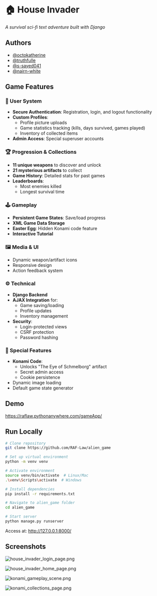 # 🏠 House Invader  
*A survival sci-fi text adventure built with Django*

## Authors
- [@octokatherine](https://github.com/RAF-Law)
- [@truthfulle](https://github.com/truthfulle)  
- [@s-sayed041](https://github.com/s-sayed041)  
- [@nairn-white](https://github.com/nairn-white)  

## Game Features

### 👤 User System
- **Secure Authentication**: Registration, login, and logout functionality  
- **Custom Profiles**:
  - Profile picture uploads  
  - Game statistics tracking (kills, days survived, games played)  
  - Inventory of collected items  
- **Admin Access**: Special superuser accounts  

### 🏆 Progression & Collections
- **11 unique weapons** to discover and unlock  
- **21 mysterious artifacts** to collect  
- **Game History**: Detailed stats for past games  
- **Leaderboards**:
  - Most enemies killed  
  - Longest survival time  

### 🕹️ Gameplay
- **Persistent Game States**: Save/load progress  
- **XML Game Data Storage**  
- **Easter Egg**: Hidden Konami code feature  
- **Interactive Tutorial**  

### 🖼️ Media & UI
- Dynamic weapon/artifact icons  
- Responsive design  
- Action feedback system  

### ⚙️ Technical
- **Django Backend**  
- **AJAX Integration** for:
  - Game saving/loading  
  - Profile updates  
  - Inventory management  
- **Security**:
  - Login-protected views  
  - CSRF protection  
  - Password hashing  

### 🎉 Special Features
- **Konami Code**:
  - Unlocks "The Eye of Schmelborg" artifact  
  - Secret admin access  
  - Cookie persistence  
- Dynamic image loading  
- Default game state generator  

## Demo  
https://raflaw.pythonanywhere.com/gameApp/

## Run Locally

```bash
# Clone repository
git clone https://github.com/RAF-Law/alien_game

# Set up virtual environment
python -m venv venv

# Activate environment
source venv/bin/activate  # Linux/Mac
.\venv\Scripts\activate  # Windows

# Install dependencies
pip install -r requirements.txt

# Navigate to alien_game folder
cd alien_game

# Start server
python manage.py runserver
```
Access at: http://127.0.0.1:8000/

## Screenshots

![house_invader_login_page.png](<https://media-hosting.imagekit.io/f5a48861331f4f30/house_invader_login_page.png?Expires=1837703328&Key-Pair-Id=K2ZIVPTIP2VGHC&Signature=QP2puKei4ByDTh2HbWFN92tXNCyjCvaph3YV~JVOVMvuUpbB7mf1tcLX10Z9gdInzlgUq1bKnWrQdSgPqgFt55nscuP0yYzLUWW7V4DVB7cctoz~mqM3LAsNQwzh0wFRBvVoxeDbiykLf8VXjoTs9SyFJ4JlIh1tZFAjF8uIfoNIlsYd06KEyBOy5FhEnhjg6a3n5jtN3PyTctQ5uODD4mGf6fn5DJUQx9Ub-iKzHiORXkwcLSAqQqX6dy6Mk-qukrQ-jRJn5pWOoO4LModW8sqbaxBlLnPEhnw0wlXYlKZ8JmDDjQRY6m5XbGwFTGh2r6IJZdVO5xR-4zE~TW9Llg__>)

![house_invader_home_page.png](<https://media-hosting.imagekit.io/458f60f86f2d47ab/house_invader_home_page.png?Expires=1837702522&Key-Pair-Id=K2ZIVPTIP2VGHC&Signature=x5BuIPMFen0bcVBKyM3nuGUmB6IUd54zELOFYqBUOKbHPhRpKejh-X1ue4RXcCa8BBZby6cZVbaukZDwLHlNrOqawFGxfGg8PfleyB1pNLWifCIXLLAxVT8nnnNU6OmqZQnvZfV3~4hBgijZ0b2~0LnVjmFV~V5Ov~BPgyutYN8Ywb1HOQWlcV2TZbBIW-5JwmdF85Bu1AH~ozKSjT9tL3XhSP7eMbUdlpRLaFraxsEqXCW2TwenPHp9Oz6sDIHOYGGGfweY63xF3ZlBXgn4BKZIZICz2~KTNA7bkweYGAXqcNBbZKei6Ud53nMmitCZuz1nqEICsUh~vjo7v0rdVg__>)

![konami_gameplay_scene.png](<https://media-hosting.imagekit.io/2f9ef01953d24e0e/konami_gameplay_scene.png?Expires=1837703233&Key-Pair-Id=K2ZIVPTIP2VGHC&Signature=nSZtckN1sr-5SNFkPF9QVlVNQQAfP5Gq71F81X-BGv5taWIxqAJ3CsblqVHhXUL6VfQo0L1T91gb44xKCkF~3~5~Ct2DNz39oPozdwCCdNYtZwuf1Iy7V13UisktgVq3K82cEFeoUy-eawhFBMLQmQn~XdeVDHizxfHeKV8sQZvXsIYw92KmVqURx~F9rfDEgcKuAUaJzbN7QusO5q7eUx~ONG2vrJrD3V73KbK~xQ5LtMghOccMalTjFAwGPmILaICjmTgjNkq4z7kEjjbg8O-mqsXcZEj~UIDmAe-~We7z0lGzYP-latQ-iiqvLk3C2e6zTfwsCAR5sLB6m8SSGw__>)

![konami_collections_page.png](<https://media-hosting.imagekit.io/fd9cb0beb7fb4efb/konami_collections_page.png?Expires=1837703003&Key-Pair-Id=K2ZIVPTIP2VGHC&Signature=0wC-8P75LWRvoP89jOIoifdxEx3T-DtVbkkx6dAzQ2QMph-emVYe3wpjkw35T8SaU20LuNuxyUqTnQ3QuItfwIA-jPTibPsvMWZa1H5jlnFraJXQo8umUfiKR4jzVrjZxqb9xH5pro7DIX3eKnRLRH2jJYIkvk~qXCvFAyc93ZttOs6KzQnx6vipjUST2tmWpHierM3NRhSx9SAXsz3qLoIvopKQkcqkA8PGb0vmQsgp4PvNScM~U0VVJSTN~sCqRVdBmPQKZexaPUXPHUxP5~OSl6Ejk3WiE1zn-qBXq8EWhfOaCTS5p9DPI7tZBq0UZJ9kkjUpK7VFCz5fFZ6VRg__>)



